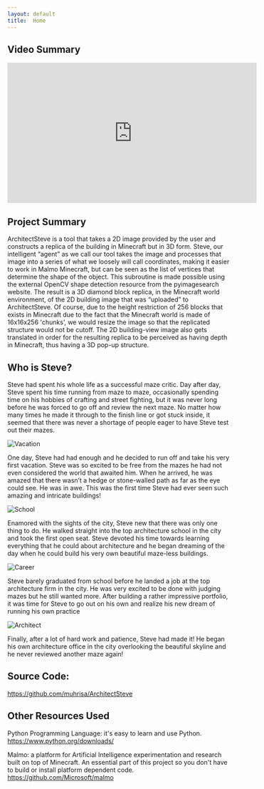 ```yaml
---
layout: default
title:  Home
---
```

## Video Summary
<iframe width="560" height="315" src="https://www.youtube.com/embed/Dd0KOZKiN7k" frameborder="0" allow="accelerometer; autoplay; encrypted-media; gyroscope; picture-in-picture" allowfullscreen></iframe>

## Project Summary
ArchitectSteve is a tool that takes a 2D image provided by the user and constructs a replica of the building in Minecraft but in 3D form. Steve, our intelligent “agent” as we call our tool takes the image and processes that image into a series of what we loosely will call coordinates, making it easier to work in Malmo Minecraft, but can be seen as the list of vertices that determine the shape of the object. This subroutine is made possible using the external OpenCV shape detection resource from the pyimagesearch website. The result is a 3D diamond block replica, in the Minecraft world environment, of the 2D building image that was “uploaded” to ArchitectSteve. Of course, due to the height restriction of 256 blocks that exists in Minecraft due to the fact that the Minecraft world is made of 16x16x256 'chunks’, we would resize the image so that the replicated structure would not be cutoff. The 2D building-view image also gets translated in order for the resulting replica to be perceived as having depth in Minecraft, thus having a 3D pop-up structure.

## Who is Steve?
Steve had spent his whole life as a successful maze critic. Day after day, Steve spent his time running from maze to maze, occasionally spending time on his hobbies of crafting and street fighting, but it was never long before he was forced to go off and review the next maze. No matter how many times he made it through to the finish line or got stuck inside, it seemed that there was never a shortage of people eager to have Steve test out their mazes.

![Vacation](https://user-images.githubusercontent.com/15114273/58365866-f4d3a180-7e7e-11e9-8a94-949d6c45ac7c.png)

One day, Steve had had enough and he decided to run off and  take his very first vacation. Steve was so excited to be free from the mazes he had not even considered the world that awaited him. When he arrived, he was amazed that there wasn’t a hedge or stone-walled path as far as the eye could see. He was in awe. This was the first time Steve had ever seen such amazing and intricate buildings! 

![School](https://user-images.githubusercontent.com/15114273/58365864-f0a78400-7e7e-11e9-942b-1c4997a41c39.png)

Enamored with the sights of the city, Steve new that there was only one thing to do. He walked straight into the top architecture school in the city and took the first open seat. Steve devoted his time towards learning everything that he could about architecture and he began dreaming of the day when he could build his very own beautiful maze-less buildings.

![Career](https://user-images.githubusercontent.com/15114273/58365863-e9807600-7e7e-11e9-8276-6d79936eca94.png)

Steve barely graduated from school before he landed a job at the top architecture firm in the city. He was very excited to be done with judging mazes but he still wanted more. After building a rather impressive portfolio, it was time for Steve to go out on his own and realize his new dream of running his own practice
 
![Architect](https://user-images.githubusercontent.com/15114273/58365867-f8672880-7e7e-11e9-9e14-473272830693.png)

Finally, after a lot of hard work and patience, Steve had made it! He began his own architecture office in the city overlooking the beautiful skyline and he never reviewed another maze again!

## Source Code: 
https://github.com/muhrisa/ArchitectSteve

## Other Resources Used
Python Programming Language: it's easy to learn and use Python. https://www.python.org/downloads/

Malmo: a platform for Artificial Intelligence experimentation and research built on top of Minecraft. An essential part of this project so you don't have to build or install platform dependent code.
https://github.com/Microsoft/malmo

